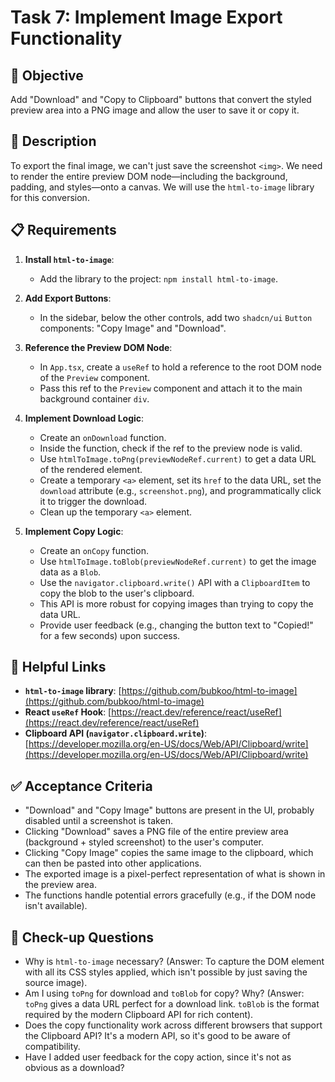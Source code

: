 # Task 7: Implement Image Export Functionality

## 🎯 Objective

Add "Download" and "Copy to Clipboard" buttons that convert the styled preview area into a PNG image and allow the user to save it or copy it.

## 📝 Description

To export the final image, we can't just save the screenshot `<img>`. We need to render the entire preview DOM node—including the background, padding, and styles—onto a canvas. We will use the `html-to-image` library for this conversion.

## 📋 Requirements

1.  **Install `html-to-image`**:

    - Add the library to the project: `npm install html-to-image`.

2.  **Add Export Buttons**:

    - In the sidebar, below the other controls, add two `shadcn/ui` `Button` components: "Copy Image" and "Download".

3.  **Reference the Preview DOM Node**:

    - In `App.tsx`, create a `useRef` to hold a reference to the root DOM node of the `Preview` component.
    - Pass this ref to the `Preview` component and attach it to the main background container `div`.

4.  **Implement Download Logic**:

    - Create an `onDownload` function.
    - Inside the function, check if the ref to the preview node is valid.
    - Use `htmlToImage.toPng(previewNodeRef.current)` to get a data URL of the rendered element.
    - Create a temporary `<a>` element, set its `href` to the data URL, set the `download` attribute (e.g., `screenshot.png`), and programmatically click it to trigger the download.
    - Clean up the temporary `<a>` element.

5.  **Implement Copy Logic**:
    - Create an `onCopy` function.
    - Use `htmlToImage.toBlob(previewNodeRef.current)` to get the image data as a `Blob`.
    - Use the `navigator.clipboard.write()` API with a `ClipboardItem` to copy the blob to the user's clipboard.
    - This API is more robust for copying images than trying to copy the data URL.
    - Provide user feedback (e.g., changing the button text to "Copied!" for a few seconds) upon success.

## 🔗 Helpful Links

- **`html-to-image` library**: [https://github.com/bubkoo/html-to-image](https://github.com/bubkoo/html-to-image)
- **React `useRef` Hook**: [https://react.dev/reference/react/useRef](https://react.dev/reference/react/useRef)
- **Clipboard API (`navigator.clipboard.write`)**: [https://developer.mozilla.org/en-US/docs/Web/API/Clipboard/write](https://developer.mozilla.org/en-US/docs/Web/API/Clipboard/write)

## ✅ Acceptance Criteria

- "Download" and "Copy Image" buttons are present in the UI, probably disabled until a screenshot is taken.
- Clicking "Download" saves a PNG file of the entire preview area (background + styled screenshot) to the user's computer.
- Clicking "Copy Image" copies the same image to the clipboard, which can then be pasted into other applications.
- The exported image is a pixel-perfect representation of what is shown in the preview area.
- The functions handle potential errors gracefully (e.g., if the DOM node isn't available).

## 🧐 Check-up Questions

- Why is `html-to-image` necessary? (Answer: To capture the DOM element with all its CSS styles applied, which isn't possible by just saving the source image).
- Am I using `toPng` for download and `toBlob` for copy? Why? (Answer: `toPng` gives a data URL perfect for a download link. `toBlob` is the format required by the modern Clipboard API for rich content).
- Does the copy functionality work across different browsers that support the Clipboard API? It's a modern API, so it's good to be aware of compatibility.
- Have I added user feedback for the copy action, since it's not as obvious as a download?

